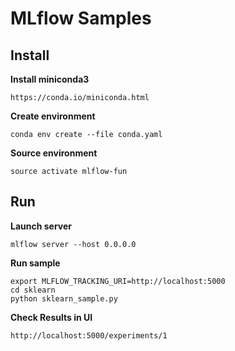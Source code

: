 # MLflow Samples

## Install
**Install miniconda3**
```
https://conda.io/miniconda.html
```

**Create environment**
```
conda env create --file conda.yaml
```
**Source environment**
```
source activate mlflow-fun
```

## Run 

**Launch server**
```
mlflow server --host 0.0.0.0 
```
**Run sample**
```
export MLFLOW_TRACKING_URI=http://localhost:5000
cd sklearn
python sklearn_sample.py
```
**Check Results in UI**
```
http://localhost:5000/experiments/1
```
